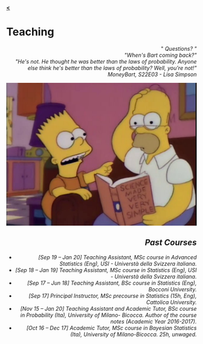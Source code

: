 [**<**](/index)

# Teaching


<div style="text-align: right"> <p>&quot;<em> Questions? &quot; <br>&quot;<em>When's Bart coming back?&quot;<br> &quot;He's not. He thought he was better than the laws of probability. Anyone else think he's better than the laws of probability? Well, you're not!</em>&quot; <br>MoneyBart, S22E03 - Lisa Simpson</p>

<img src="images/smvs.jpg?raw=true"/>

## Past Courses
* [Sep 19 – Jan 20] Teaching Assistant, MSc course in Advanced Statistics (Eng), *USI - Universtà della Svizzera italiana*.
* [Sep 18 – Jan 19] Teaching Assistant, MSc course in Statistics (Eng), *USI - Universtà della Svizzera italiana*.
* [Sep 17 – Jun 18] Teaching Assistant, BSc course in Statistics (Eng), *Bocconi University*.
* [Sep 17] Principal Instructor, MSc precourse in Statistics (15h, Eng), *Cattolica University*.
* [Nov 15 – Jan 20] Teaching Assistant and Academic Tutor, BSc course in Probability (Ita), *University of Milano-
Bicocca*. Author of the course notes (Academic Year 2016-2017).
* [Oct 16 – Dec 17] Academic Tutor, MSc course in Bayesian Statistics (Ita), *University of Milano-Bicocca*.
25h, unwaged.
